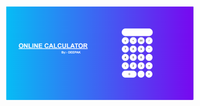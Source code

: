 ![image alt](https://github.com/KC-DEEPAK/Calculator/blob/59c01edb1f997d0c2b2db0157bb79845ce9bda94/Screenshot%202025-08-30%20193303.png)

